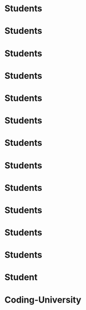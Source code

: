 # Students

# Students
# Students
# Students
# Students
# Students
# Students
# Students
# Students
# Students
# Students
# Students
# Student
# Coding-University
